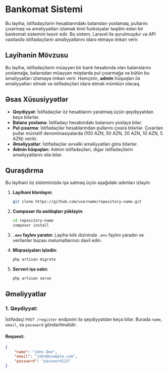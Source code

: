 # Bankomat Sistemi

Bu layihə, istifadəçilərin hesablarındakı balansları yoxlamaq, pullarını çıxarmaq və əməliyyatları izləmək kimi funksiyalar təqdim edən bir bankomat sistemini təsvir edir. Bu sistem, Laravel ilə qurulmuşdur və API vasitəsilə istifadəçilərin əməliyyatlarını idarə etməyə imkan verir.

## Layihənin Mövzusu

Bu layihə, istifadəçilərin müəyyən bir bank hesabında olan balanslarını yoxlamağa, balansdan müəyyən miqdarda pul çıxarmağa və bütün bu əməliyyatları izləməyə imkan verir. Həmçinin, **admin** hüquqları ilə əməliyyatları silmək və istifadəçiləri idarə etmək mümkün olacaq.

## Əsas Xüsusiyyətlər

- **Qeydiyyat**: İstifadəçilər öz hesablarını yaratmaq üçün qeydiyyatdan keçə bilərlər.
- **Balans yoxlama**: İstifadəçi hesabındakı balansını yoxlaya bilər.
- **Pul çıxarma**: İstifadəçilər hesablarından pullarını çıxara bilərlər. Çıxarılan pullar müxtəlif denominasiyalarda (100 AZN, 50 AZN, 20 AZN, 10 AZN, 5 AZN) verilir.
- **Əməliyyatlar**: İstifadəçilər əvvəlki əməliyyatları görə bilərlər.
- **Admin hüquqları**: Admin istifadəçiləri, digər istifadəçilərin əməliyyatlarını silə bilər.
  
## Quraşdırma

Bu layihəni öz sisteminizdə işə salmaq üçün aşağıdakı adımları izləyin:

1. **Layihəni klonlayın**:
    ```bash
    git clone https://github.com/username/repository-name.git
    ```

2. **Composer ilə asılılıqları yükləyin**:
    ```bash
    cd repository-name
    composer install
    ```

3. **`.env` faylını yaratın**:
    Layihə kök dizinində `.env` faylını yaradın və verilənlər bazası məlumatlarınızı daxil edin.

4. **Miqrasiyaları işlədin**:
    ```bash
    php artisan migrate
    ```

5. **Serveri işə salın**:
    ```bash
    php artisan serve
    ```

## Əməliyyatlar

### 1. **Qeydiyyat**:

İstifadəçi `POST /register` endpoint ilə qeydiyyatdan keçə bilər. Burada `name`, `email`, və `password` göndərilməlidir.

#### Request:
```json
{
    "name": "John Doe",
    "email": "john@example.com",
    "password": "password123"
}
